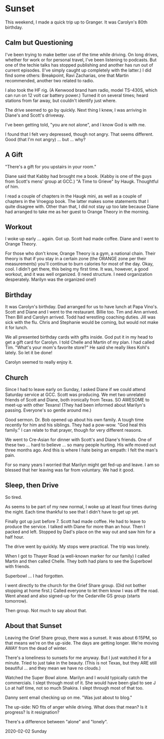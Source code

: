 # Sunset

This weekend, I made a quick trip up to Granger.
It was Carolyn's 80th birthday.

## Calm but Questioning

I've been trying to make better use of the time while driving.
On long drives, whether for work or for personal travel, I've been
listening to podcasts. But one of the techie talks has stopped
publishing and another has run out of current episodes. (I've simply
caught up completely with the latter.) I did find some others:
Breakpoint, Ravi Zacharias, one that Martin recommended,
another two related to radio.

I also took the HF rig.
(A Kenwood brand ham radio, model TS-430S, which can run on 12 volt
car battery power.) Turned it on several times; heard stations
from far away, but couldn't identify just where.

The drive seemed to go by quickly.
Next thing I knew, I was arriving in Diane's and Scott's driveway.

I've been getting told, "you are not alone", and I know God is with me.

I found that I felt very depressed, though not angry.
That seems different. Good (that I'm not angry) ... but ... why?

## A Gift

"There's a gift for you upstairs in your room."

Diane said that Kabby had brought me a book.
(Kabby is one of the guys from Scott's mens' group at GCC.)
"A Time to Grieve" by Haugk. Thoughtful of him.

I read a couple of chapters in the Haugk mini,
as well as a couple of chapters in the Vroegop book.
The latter makes some statements that I quite disagree with.
Other than that, I did not stay up too late because Diane had arranged
to take me as her guest to Orange Theory in the morning.

## Workout

I woke up early ... again.
Got up. Scott had made coffee.
Diane and I went to Orange Theory.

For those who don't know, Orange Theory is a gym, a national chain.
Their theory is that if you stay in a certain zone (the ORANGE zone
per their measurements) you'll continue to burn calories for most
of the day. Okay, cool. I didn't get there, this being my first time.
It was, however, a good workout, and it was well organized.
(I need structure. I need organization desperately.
Marilyn was the organized one!)

## Birthday

It was Carolyn's birthday.
Dad arranged for us to have lunch at Papa Vino's.
Scott and Diane and I went to the restaurant. Billie too.
Tim and Ann arrived. Then Bill and Carolyn arrived.
Todd had wrestling coaching duties. Jill was sick with the flu.
Chris and Stephanie would be coming, but would not make it for lunch.

We all presented birthday cards with gifts inside.
God put it in my head to get a gift card for Carolyn. I told Chelle and
Martin of my plan. I had called Tim. "What's your mom's favorite store?"
He said she really likes Kohl's lately. So let it be done!

Carolyn seemed to really enjoy it.

## Church

Since I had to leave early on Sunday, I asked Diane if we could
attend Saturday service at GCC. Scott was producing. We met two
unrelated friends of Scott and Diane, both ironically from Texas.
SO AWESOME to meet-up with other Texans! (They had been informed
about Marilyn's passing. Everyone's so gentle around me.)

Good sermon. Dr. Bob opened up about his own family.
A tough time recently for him and his siblings. They had a pow-wow.
"God heal this family." I can relate to that prayer, though for
very different reasons.

We went to Cre-Asian for dinner with Scott's and Diane's friends.
One of these two ... hard to believe ... so many people hurting.
His wife moved out three months ago. And this is where I hate being
an empath: I felt the man's pain.

For so many years I worried that Marilyn might get fed-up and leave.
I am so blessed that her leaving was far from voluntary. We had it good.

## Sleep, then Drive

So tired.

As seems to be part of my new normal,
I woke up at least four times during the night.
Each time thankful to see that I didn't have to get up yet.

Finally got up just before 7. Scott had made coffee.
He had to leave to produce the service. I talked with Diane
for more than an hour. Then I packed and left. Stopped by Dad's place
on the way out and saw him for a half hour.

The drive went by quickly.
My stops were practical.
The trip was lonely.

When I got to Thayer Road (a well-known marker for our family)
I called Martin and then called Chelle. They both had plans to see
the Superbowl with friends.

Superbowl ... I had forgotten.

I went directly to the church for the Grief Share group.
(Did not bother stopping at home first.) Called everyone
to let them know I was off the road. Went ahead and also signed-up
for the Cedarville GS group (starts tomorrow).

Then group. Not much to say about that.

## About that Sunset

Leaving the Grief Share group, there was a sunset.
It was about 6:15PM, so that means we're on the up-side.
The days are getting longer. We're moving AWAY from the dead of winter.

There's a loneliness to sunsets for me anyway. But I just watched it
for a minute. Tried to just take in the beauty. (This is not Texas,
but they ARE still beautiful ... and they mean we have no clouds.)

Watched the Super Bowl alone. Marilyn and I would typically catch the
commercials. I slept through most of it. She would have been glad to see
J Lo at half time, not so much Shakira. I slept through most of that too.

Danny sent email checking up on me.
"Was just about to blog."

The up-side:
NO fits of anger while driving. What does that mean?
Is it progress? Is it resignation?

There's a difference between "alone" and "lonely".

2020-02-02 Sunday



